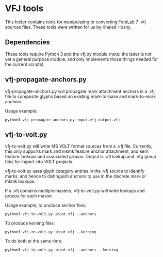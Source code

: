 VFJ tools
=====

This folder contains tools for manipulating or converting FontLab 7 .vfj sources files. These tools were written for us by Khaled Hosny.

Dependencies
------------

These tools require Python 3 and the vfj.py module (note: the latter is not yet a general purpose module, and only implements those things needed for the current scripts).

vfj-propagate-anchors.py
-----

vfj-propagate-anchors.py will propagate mark attachment anchors in a .vfj file to composite glyphs based on existing mark-to-base and mark-to-mark anchors.

Usage example:

```
python3 vfj-propagate-anchors.py input.vfj output.vfj
```

vfj-to-volt.py
-----

vfj-to-volt.py will write MS VOLT format sources from a .vfj file. Currently, this only supports mark and mkmk feature anchor attachment, and kern feature lookups and associated groups. Output is .vtl lookup and .vtg group files for import into VOLT projects.

vfj-to-volt.py uses glyph category entries in the .vfj source to identify marks, and hence to distinguish anchors to use in the discrete mark or mkmk lookups.

If a .vfj contains multiple masters, vfj-to-volt.py will write lookups and groups for each master.


Usage example, to produce anchor files:

```
python3 vfj-to-volt.py input.vfj --anchors
```

To produce kerning files:

```
python3 vfj-to-volt.py input.vfj --kerning
```

To do both at the same time:

```
python3 vfj-to-volt.py input.vfj --anchors --kerning
```